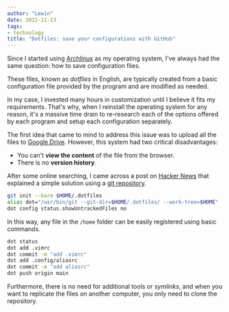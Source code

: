```yaml
---
author: "Lewin"
date: 2022-11-13
tags:
- technology
title: "Dotfiles: save your configurations with GitHub"
---
```


Since I started using [Archlinux](https://archlinux.org/) as my operating system, I've always had the same question: how to save configuration files.

These files, known as *dotfiles* in English, are typically created from a basic configuration file provided by the program and are modified as needed.

In my case, I invested many hours in customization until I believe it fits my requirements. That's why, when I reinstall the operating system for any reason, it's a massive time drain to re-research each of the options offered by each program and setup each configuration separately.

The first idea that came to mind to address this issue was to upload all the files to [Google Drive](https://www.google.com/drive/). However, this system had two critical disadvantages:

- You can't **view the content** of the file from the browser.
- There is no **version history**.

After some online searching, I came across a post on [Hacker News](https://news.ycombinator.com/item?id=11071754) that explained a simple solution using a [git repository](https://git-scm.com/).

```bash
git init --bare $HOME/.dotfiles
alias dot="/usr/bin/git --git-dir=$HOME/.dotfiles/ --work-tree=$HOME"
dot config status.showUntrackedFiles no
```

In this way, any file in the `/home` folder can be easily registered using basic commands.

```bash
dot status
dot add .vimrc
dot commit -m "add .vimrc"
dot add .config/aliasrc
dot commit -m "add aliasrc"
dot push origin main
```

Furthermore, there is no need for additional tools or *symlinks*, and when you want to replicate the files on another computer, you only need to clone the repository.
